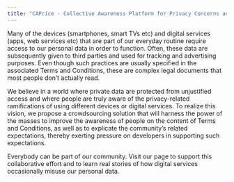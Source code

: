 ```yaml
---
title: "CAPrice - Collective Awareness Platform for Privacy Concerns and Expectations (with subtitles)"
---
```


Many of the devices (smartphones, smart TVs etc) and digital services (apps, web services etc) that are part of our everyday routine require access to our personal data in order to function. Often, these data are subsequently given to third parties and used for tracking and advertising purposes. Even though such practices are usually specified in the associated Terms and Conditions, these are complex legal documents that most people don’t actually read.

We believe in a world where private data are protected from unjustified access and where people are truly aware of the privacy-related ramifications of using different devices or digital services. To realize this vision, we propose a crowdsourcing solution that will harness the power of the masses to improve the awareness of people on the content of Terms and Conditions, as well as to explicate the community’s related expectations, thereby exerting pressure on developers in supporting such expectations.

Everybody can be part of our community. Visit our page to support this collaborative effort and to learn real stories of how digital services occasionally misuse our personal data.

